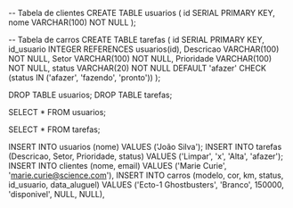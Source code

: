-- Tabela de clientes
CREATE TABLE usuarios (
    id SERIAL PRIMARY KEY,
    nome VARCHAR(100) NOT NULL
);

-- Tabela de carros
CREATE TABLE tarefas (
    id SERIAL PRIMARY KEY,
    id_usuario INTEGER REFERENCES usuarios(id),
    Descricao VARCHAR(100) NOT NULL,
    Setor VARCHAR(100) NOT NULL,
    Prioridade VARCHAR(100) NOT NULL,
    status VARCHAR(20) NOT NULL DEFAULT 'afazer' CHECK (status IN ('afazer', 'fazendo', 'pronto'))
);

DROP TABLE usuarios;
DROP TABLE tarefas;

SELECT * FROM usuarios;

SELECT * FROM tarefas;

INSERT INTO usuarios (nome) VALUES
('João Silva');
INSERT INTO tarefas (Descricao, Setor, Prioridade, status) VALUES
('Limpar', 'x', 'Alta', 'afazer');
INSERT INTO clientes (nome, email) VALUES
('Marie Curie', 'marie.curie@science.com'),
INSERT INTO carros (modelo, cor, km, status, id_usuario, data_aluguel) VALUES
('Ecto-1 Ghostbusters', 'Branco', 150000, 'disponivel', NULL, NULL),







